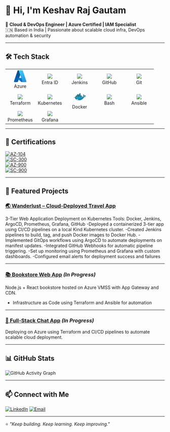 # 👋 Hi, I'm Keshav Raj Gautam  

🚀 **Cloud & DevOps Engineer | Azure Certified | IAM Specialist**  
🇮🇳 Based in India | Passionate about scalable cloud infra, DevOps automation & security  

---

## 🛠️ Tech Stack  

<table>
  <tr>
    <td align="center" width="80"><img src="https://raw.githubusercontent.com/devicons/devicon/master/icons/azure/azure-original.svg" width="40" /><br>Azure</td>
    <td align="center" width="80"><img src="https://upload.wikimedia.org/wikipedia/commons/thumb/4/46/Microsoft_Entra_logo.svg/1024px-Microsoft_Entra_logo.svg.png" width="40" /><br>Entra ID</td>
    <td align="center" width="80"><img src="https://www.vectorlogo.zone/logos/jenkins/jenkins-icon.svg" width="40" /><br>Jenkins</td>
    <td align="center" width="80"><img src="https://github.githubassets.com/images/modules/logos_page/GitHub-Mark.png" width="40" /><br>GitHub</td>
    <td align="center" width="80"><img src="https://www.vectorlogo.zone/logos/git-scm/git-scm-icon.svg" width="40" /><br>Git</td>
  </tr>
  <tr>
    <td align="center" width="80"><img src="https://www.vectorlogo.zone/logos/terraformio/terraformio-icon.svg" width="40" /><br>Terraform</td>
    <td align="center" width="80"><img src="https://www.vectorlogo.zone/logos/kubernetes/kubernetes-icon.svg" width="40" /><br>Kubernetes</td>
    <td align="center" width="80"><img src="https://raw.githubusercontent.com/devicons/devicon/master/icons/docker/docker-original.svg" width="40" /><br>Docker</td>
    <td align="center" width="80"><img src="https://upload.wikimedia.org/wikipedia/commons/thumb/3/3e/Bash_Logo_%28transparent%29.svg/1024px-Bash_Logo_%28transparent%29.svg.png" width="40" /><br>Bash</td>
    <td align="center" width="80"><img src="https://www.vectorlogo.zone/logos/ansible/ansible-icon.svg" width="40" /><br>Ansible</td>
  </tr>
  <tr>
    <td align="center" width="80"><img src="https://www.vectorlogo.zone/logos/prometheusio/prometheusio-icon.svg" width="40" /><br>Prometheus</td>
    <td align="center" width="80"><img src="https://www.vectorlogo.zone/logos/grafana/grafana-icon.svg" width="40" /><br>Grafana</td>
    <td></td><td></td><td></td>
  </tr>
</table>

---

## 📜 Certifications  

[![AZ-104](https://img.shields.io/badge/AZ--104-Azure%20Administrator-blue?style=flat-square&logo=microsoft-azure&logoColor=white)](https://learn.microsoft.com/en-us/certifications/azure-administrator/)  
[![SC-300](https://img.shields.io/badge/SC--300-Identity%20and%20Access%20Administrator-blue?style=flat-square&logo=microsoft-azure&logoColor=white)](https://learn.microsoft.com/en-us/certifications/identity-and-access-administrator/)  
[![AZ-900](https://img.shields.io/badge/AZ--900-Azure%20Fundamentals-blue?style=flat-square&logo=microsoft-azure&logoColor=white)](https://learn.microsoft.com/en-us/certifications/azure-fundamentals/)  
[![SC-900](https://img.shields.io/badge/SC--900-Security%20Compliance%20Identity-blue?style=flat-square&logo=microsoft-azure&logoColor=white)](https://learn.microsoft.com/en-us/certifications/security-compliance-and-identity-fundamentals/)  

---

## 📂 Featured Projects  

### [🌏 Wanderlust – Cloud-Deployed Travel App](https://github.com/keshav-raj-gautam/wanderlust)  
3-Tier Web Application Deployment on Kubernetes
Tools: Docker, Jenkins, ArgoCD, Prometheus, Grafana, GitHub
-Deployed a containerized 3-tier app using CI/CD pipelines on a local Kind Kubernetes cluster.
-Created Jenkins pipelines to build, tag, and push Docker images to Docker Hub.
-Implemented GitOps workflows using ArgoCD to automate deployments on manifest updates.
-Integrated GitHub Webhooks for automatic pipeline triggering.
-Set up monitoring using Prometheus and Grafana with custom dashboards.
-Configured email alerts for deployment success and failures

---

### [📚 Bookstore Web App](https://github.com/keshav-raj-gautam) *(In Progress)*  
Node.js + React bookstore hosted on Azure VMSS with App Gateway and CDN.  
- Infrastructure as Code using Terraform and Ansible for automation  

---

### [💬 Full-Stack Chat App](https://github.com/keshav-raj-gautam/full-stack_chatApp) *(In Progress)*  
Deploying on Azure using Terraform and CI/CD pipelines to automate scalable cloud deployment.

---

## 📊 GitHub Stats  

![GitHub Activity Graph](https://activity-graph.herokuapp.com/graph?username=keshav-raj-gautam&theme=react-dark&area=true)


---

## 📫 Connect with Me  

[![LinkedIn](https://img.shields.io/badge/LinkedIn-Keshav%20Raj%20Gautam-blue?logo=linkedin&logoColor=white)]([https://www.linkedin.com/in/keshav-raj-gautam](https://www.linkedin.com/in/keshav-raj-gautam-993412319/))  
[![Email](https://img.shields.io/badge/Email-keshavrajgautam%40gmail.com-red?logo=gmail&logoColor=white)](mailto:dilagautam@gmail.com)  

---

⭐ *"Keep building. Keep learning. Keep improving."*
